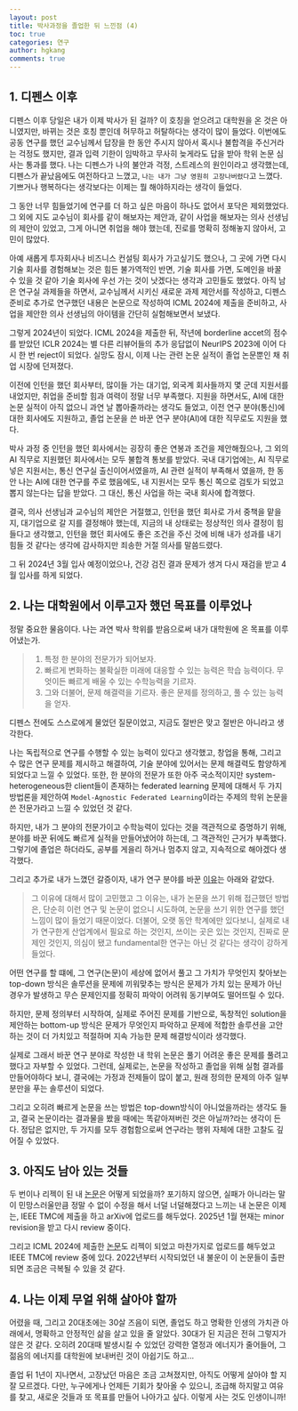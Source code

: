 ```yaml
---
layout: post
title: 박사과정을 졸업한 뒤 느낀점 (4)
toc: true
categories: 연구
author: hgkang
comments: true
---
```


## 1. 디펜스 이후

디펜스 이후 당일은 내가 이제 박사가 된 걸까? 이 호칭을 얻으려고 대학원을 온 것은 아니였지만, 바뀌는 것은 호칭 뿐인데 허무하고 허탈하다는 생각이 많이 들었다.
이번에도 공동 연구를 했던 교수님께서 답장을 한 동안 주시지 않아서 혹시나 불합격을 주신거라는 걱정도 했지만, 결과 입력 기한이 임박하고 무사히 늦게라도 답을 받아 학위 논문 심사는 통과를 했다.
나는 디펜스가 나의 불안과 걱정, 스트레스의 원인이라고 생각했는데, 디펜스가 끝났음에도 여전하다고 느꼈고, `나는 내가 그냥 영원히 고장나버렸다`고 느꼈다.
기쁘거나 행복하다는 생각보다는 이제는 뭘 해야하지라는 생각이 들었다.

그 동안 너무 힘들었기에 연구를 더 하고 싶은 마음이 하나도 없어서 포닥은 제외했었다.
그 외에 지도 교수님이 회사를 같이 해보자는 제안과, 같이 사업을 해보자는 의사 선생님의 제안이 있었고,
그게 아니면 취업을 해야 했는데, 진로를 명확히 정해놓지 않아서, 고민이 많았다.

아예 새롭게 투자회사나 비즈니스 컨설팅 회사가 가고싶기도 했으나, 그 곳에 가면 다시 기술 회사를 경험해보는 것은 힘든 불가역적인 반면, 기술 회사를 가면, 도메인을 바꿀 수 있을 것 같아 기술 회사에 우선 가는 것이 낫겠다는 생각과 고민들도 했었다.
아직 남은 연구실 과제들을 하면서, 교수님께서 시키신 새로운 과제 제안서를 작성하고, 디펜스 준비로 추가로 연구했던 내용은 논문으로 작성하여 ICML 2024에 제출을 준비하고,
사업을 제안한 의사 선생님의 아이템을 간단히 실험해보면서 보냈다.

그렇게 2024년이 되었다.
ICML 2024을 제출한 뒤, 작년에 borderline accet의 점수를 받았던 ICLR 2024는 별 다른 리뷰어들의 추가 응답없이 NeurIPS 2023에 이어 다시 한 번 reject이 되었다.
실망도 잠시, 이제 나는 관련 논문 실적이 졸업 논문뿐인 채 취업 시장에 던져졌다.

이전에 인턴을 했던 회사부터, 많이들 가는 대기업, 외국계 회사들까지 몇 군데 지원서를 내었지만, 취업을 준비할 힘과 여력이 정말 너무 부족했다.
지원을 하면서도, AI에 대한 논문 실적이 아직 없으니 과연 날 뽑아줄까라는 생각도 들었고, 이전 연구 분야(통신)에 대한 회사에도 지원하고, 졸업 논문을 쓴 바꾼 연구 분야(AI)에 대한 직무로도 지원을 했다.

박사 과정 중 인턴을 했던 회사에서는 굉장히 좋은 연봉과 조건을 제안해줬으나, 그 외의 AI 직무로 지원했던 회사에서는 모두 불합격 통보를 받았다.
국내 대기업에는, AI 직무로 넣은 지원서는, 통신 연구실 출신이어서였을까, AI 관련 실적이 부족해서 였을까,
한 동안 나는 AI에 대한 연구를 주로 했음에도, 내 지원서는 모두 통신 쪽으로 검토가 되었고 뽑지 않는다는 답을 받았다.
그 대신, 통신 사업을 하는 국내 회사에 합격했다.

결국, 의사 선생님과 교수님의 제안은 거절했고, 인턴을 했던 회사로 가서 중책을 맡을 지, 대기업으로 갈 지를 결정해야 했는데, 지금의 내 상태로는 정상적인 의사 결정이 힘들다고 생각했고,
인턴을 했던 회사에도 좋은 조건을 주신 것에 비해 내가 성과를 내기 힘들 것 같다는 생각에 감사하지만 죄송한 거절 의사를 말씀드렸다.

그 뒤 2024년 3월 입사 예정이었으나, 건강 검진 결과 문제가 생겨 다시 재검을 받고 4월 입사를 하게 되었다.

## 2. 나는 대학원에서 이루고자 했던 목표를 이루었나

정말 중요한 물음이다. 나는 과연 박사 학위를 받음으로써 내가 대학원에 온 목표를 이루어냈는가.

> 1. 특정 한 분야의 전문가가 되어보자.
> 2. 빠르게 변화하는 불확실한 미래에 대응할 수 있는 능력은 학습 능력이다. 무엇이든 빠르게 배울 수 있는 수학능력을 기르자.
> 3. 그와 더불어, 문제 해결력을 기르자. 좋은 문제를 정의하고, 풀 수 있는 능력을 얻자.

디펜스 전에도 스스로에게 물었던 질문이었고, 지금도 절반은 맞고 절반은 아니라고 생각한다.

나는 독립적으로 연구를 수행할 수 있는 능력이 있다고 생각했고, 창업을 통해, 그리고 수 많은 연구 문제를 제시하고 해결하여, 기술 분야에 있어서는 문제 해결력도 함양하게 되었다고 느낄 수 있었다.
또한, 한 분야의 전문가 또한 아주 국소적이지만 system-heterogeneous한 client들이 존재하는 federated learning 문제에 대해서 두 가지 방법론을 제안하여 `Model-Agnostic Federated Learning`이라는 주제의 학위 논문을 쓴 전문가라고 느낄 수 있었던 것 같다.

하지만, 내가 그 분야의 전문가이고 수학능력이 있다는 것을 객관적으로 증명하기 위해,
분야를 바꾼 뒤에도 빠르게 실적을 만들어냈어야 하는데, 그 객관적인 근거가 부족했다.
그렇기에 졸업은 하더라도, 공부를 게을리 하거나 멈추지 않고, 지속적으로 해야겠다 생각했다.

그리고 추가로 내가 느꼈던 갈증이자, 내가 연구 분야를 바꾼 [이유][phd1]는 아래와 같았다.

> 그 이유에 대해서 많이 고민했고 그 이유는, 내가 논문을 쓰기 위해 접근했던 방법은, 단순히 이런 연구 및 논문이 없으니 시도하여, 논문을 쓰기 위한 연구를 했던 느낌이 많이 들었기 때문이었다.
더불어, 오랫 동안 학계에만 있다보니, 실제로 내가 연구한게 산업계에서 필요로 하는 것인지, 쓰이는 곳은 있는 것인지, 진짜로 문제인 것인지,  의심이 됐고 fundamental한 연구는 아닌 것 같다는 생각이 강하게 들었다.

어떤 연구를 할 떄에, 그 연구(논문)이 세상에 없어서 풀고 그 가치가 무엇인지 찾아보는 top-down 방식은
솔루션을 문제에 끼워맞추는 방식은 문제가 가치 있는 문제가 아닌 경우가 발생하고 무슨 문제인지를 정확히 파악이 어려워 동기부여도 떨어뜨릴 수 있다.

하지만, 문제 정의부터 시작하여, 실제로 주어진 문제를 기반으로, 독창적인 solution을 제안하는 bottom-up 방식은
문제가 무엇인지 파악하고 문제에 적합한 솔루션을 고안하는 것이 더 가치있고 적절하며 지속 가능한 문제 해결방식이라 생각했다.

실제로 그래서 바꾼 연구 분야로 작성한 내 학위 논문은 풀기 어려운 좋은 문제를 풀려고 했다고 자부할 수 있었다.
그런데, 실제로는, 논문을 작성하고 졸업을 위해 실험 결과를 만들어야하다 보니, 결국에는 가정과 전제들이 많이 붙고, 원래 정의한 문제의 아주 일부분만을 푸는 솔루션이 되었다.

그리고 오히려 빠르게 논문을 쓰는 방법은 top-down방식이 아니었을까라는 생각도 들고, 결국 논문이라는 결과물을 봤을 때에는 똑같아져버린 것은 아닐까?라는 생각이 든다.
정답은 없지만, 두 가지를 모두 경험함으로써 연구라는 행위 자체에 대한 고찰도 깊어질 수 있었다.

## 3. 아직도 남아 있는 것들

두 번이나 리젝이 된 내 [논문][nefl]은 어떻게 되었을까?
포기하지 않으면, 실패가 아니라는 말이 민망스러울만큼 정말 수 없이 수정을 해서 너덜 너덜해졌다고 느끼는 내 논문은
이제는, IEEE TMC에 제출을 하고 arXiv에 업로드를 해두었다.
2025년 1월 현재는 minor revision을 받고 다시 review 중이다.

그리고 ICML 2024에 제출한 [논문][gefl]도 리젝이 되었고 마찬가지로 업로드를 해두었고 IEEE TMC에 review 중에 있다.
2022년부터 시작되었던 내 불운이 이 논문들이 출판되면 조금은 극복될 수 있을 것 같다.

## 4. 나는 이제 무얼 위해 살아야 할까

어렸을 때, 그리고 20대초에는 30살 즈음이 되면, 졸업도 하고 명확한 인생의 가치관 아래에서, 명확하고 안정적인 삶을 살고 있을 줄 알았다.
30대가 된 지금은 전혀 그렇지가 않은 것 같다. 오히려 20대때 발생시킬 수 있었던 강력한 열정과 에너지가 줄어들어, 그 젊음의 에너지를 대학원에 보내버린 것이 아쉽기도 하고... 

졸업 뒤 1년이 지나면서, 고장났던 마음은 조금 고쳐졌지만, 아직도 어떻게 살아야 할 지 잘 모르겠다.
다만, 누구에게나 언제든 기회가 찾아올 수 있으니, 조급해 하지말고 여유를 찾고, 새로운 것들과 또 목표를 만들어 나아가고 싶다.
이렇게 사는 것도 인생이니까!

[phd1]: https://honggkang.github.io/posts/after-phd1/
[nefl]: https://honggkang.github.io/nefl/
[gefl]: https://honggkang.github.io/gefl/
